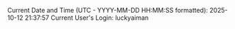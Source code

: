 Current Date and Time (UTC - YYYY-MM-DD HH:MM:SS formatted): 2025-10-12 21:37:57
Current User's Login: luckyaiman
